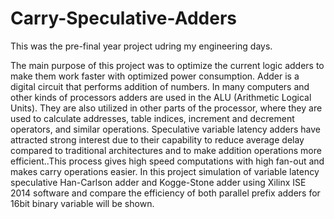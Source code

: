 # Carry-Speculative-Adders

This was the pre-final year project udring my engineering days.

The main purpose of this project was to optimize the current logic adders to make them work faster with optimized power consumption. Adder is a digital circuit that performs addition of numbers. In many computers and other kinds of processors adders are used in the ALU (Arithmetic Logical Units). They are also utilized in other parts of the processor, where they are used to calculate addresses, table indices, increment and decrement operators, and similar operations. Speculative variable latency adders have attracted strong interest due to their capability to reduce average delay compared to traditional architectures and to make addition operations more efficient..This process gives high speed computations with high fan-out and makes carry operations easier. In this project simulation of variable latency speculative Han-Carlson adder and Kogge-Stone adder using Xilinx ISE 2014 software and compare the efficiency of both parallel prefix adders for 16bit binary variable will be shown.
